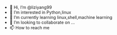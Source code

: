- 👋 Hi, I’m @liziyang99
- 👀 I’m interested in Python,linux
- 🌱 I’m currently learning linux,shell,machine learning
- 💞️ I’m looking to collaborate on ...
- 📫 How to reach me 

<!--
liziyang99/liziyang99 is a ✨ special ✨ repository because its `README.md` (this file) appears on your GitHub profile.
You can click the Preview link to take a look at your changes.
--->

